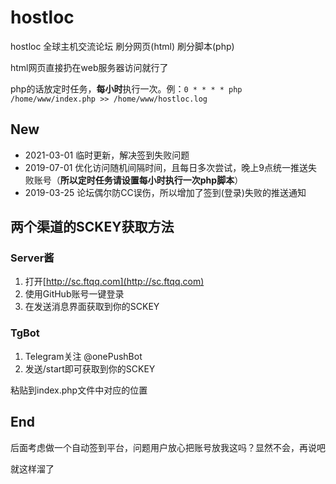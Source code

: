 # hostloc
hostloc 全球主机交流论坛 刷分网页(html) 刷分脚本(php)

html网页直接扔在web服务器访问就行了

php的话放定时任务，**每小时**执行一次。例：`0 * * * * php /home/www/index.php >> /home/www/hostloc.log`

## New
- 2021-03-01 临时更新，解决签到失败问题
- 2019-07-01 优化访问随机间隔时间，且每日多次尝试，晚上9点统一推送失败账号（**所以定时任务请设置每小时执行一次php脚本**）
- 2019-03-25 论坛偶尔防CC误伤，所以增加了签到(登录)失败的推送通知

## 两个渠道的SCKEY获取方法
### Server酱
1. 打开[http://sc.ftqq.com](http://sc.ftqq.com)
2. 使用GitHub账号一键登录
3. 在发送消息界面获取到你的SCKEY


### TgBot
1. Telegram关注 @onePushBot
2. 发送/start即可获取到你的SCKEY

粘贴到index.php文件中对应的位置

## End
后面考虑做一个自动签到平台，问题用户放心把账号放我这吗？显然不会，再说吧

就这样溜了
